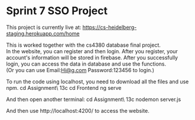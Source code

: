 # Sprint 7 SSO Project
This project is currently live at: https://cs-heidelberg-staging.herokuapp.com/home

This is worked together with the cs4380 database final project.   
In the website, you can register and then login. After you register, your account's information will be stored in firebase. After you successfully login, you can access the data in database and use the functions.  
(Or you can use Email:Hi@g.com Password:123456 to login.)

To run the code using localhost, you need to download all the files and use npm. 
cd Assignment\ 13c
cd Frontend
ng serve

And then open another terminal:
cd Assignment\ 13c
nodemon server.js

And then use http://localhost:4200/ to access the website. 
